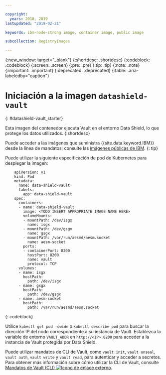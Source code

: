 ```yaml
---

copyright:
  years: 2018, 2019
lastupdated: "2019-02-21"

keywords: ibm-node-strong image, container image, public image

subcollection: RegistryImages

---
```


{:new_window: target="_blank"}
{:shortdesc: .shortdesc}
{:codeblock: .codeblock}
{:screen: .screen}
{:pre: .pre}
{:tip: .tip}
{:note: .note}
{:important: .important}
{:deprecated: .deprecated}
{:table: .aria-labeledby="caption"}

# Iniciación a la imagen `datashield-vault`
{: #datashield-vault_starter}

Esta imagen del contenedor ejecuta Vault en el entorno Data Shield, lo que protege los datos utilizados.
{:shortdesc}

Puede acceder a las imágenes que suministra {{site.data.keyword.IBM}} desde la línea de mandatos; consulte las [imágenes públicas de IBM](/docs/services/Registry?topic=registry-public_images#public_images).
{: tip}

Puede utilizar la siguiente especificación de pod de Kubernetes para desplegar la imagen:

```
    apiVersion: v1
    kind: Pod
    metadata:
      name: data-shield-vault
      labels:
        app: data-shield-vault
    spec:
      containers:
      - name: data-shield-vault
        image: <TODO INSERT APPROPRIATE IMAGE NAME HERE>
        volumeMounts:
        - mountPath: /dev/isgx
          name: isgx
        - mountPath: /dev/gsgx
          name: gsgx
        - mountPath: /var/run/aesmd/aesm.socket
          name: aesm-socket
        ports:
        - containerPort: 8200
          hostPort: 8200
          name: vault
          protocol: TCP
      volumes:
      - name: isgx
        hostPath:
          path: /dev/isgx
      - name: gsgx
        hostPath:
          path: /dev/gsgx
      - name: aesm-socket
        hostPath:
          path: /var/run/aesmd/aesm.socket
```
{: codeblock}

Utilice `kubectl get pod -owide` o `kubectl describe pod` para buscar la dirección IP del nodo correspondiente a su instancia de Vault. Establezca la variable de entorno `VAULT_ADDR` en `http://<IP>:8200` para acceder a la instancia de Vault protegida por Data Shield.

Puede utilizar mandatos de CLI de Vault, como `vault init`, `vault unseal`, `vault auth`, `vault write` y `vault read`, para autenticar y acceder a secretos. Para obtener más información sobre cómo utilizar la CLI de Vault, consulte [Mandatos de Vault (CLI) ![Icono de enlace externo](../../../icons/launch-glyph.svg "Icono de enlace externo")](https://www.vaultproject.io/docs/commands/index.html).

